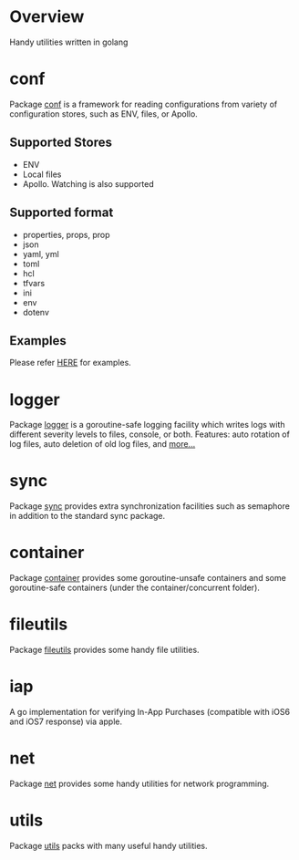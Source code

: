 # Overview

Handy utilities written in golang

# conf

Package [conf](./conf) is a framework for reading configurations from variety of configuration stores, such as ENV, files, or Apollo.

## Supported Stores

- ENV
- Local files
- Apollo. Watching is also supported

## Supported format

- properties, props, prop
- json
- yaml, yml
- toml
- hcl
- tfvars
- ini
- env
- dotenv

## Examples

Please refer [HERE](./conf/examples) for examples.

# logger

Package [logger](./logger) is a goroutine-safe logging facility which writes logs with different severity levels to files, console, or both. Features: auto rotation of log files, auto deletion of old log files, and [more...](./logger)

# sync

Package [sync](./sync) provides extra synchronization facilities such as semaphore in addition to the standard sync package.

# container

Package [container](./container) provides some goroutine-unsafe containers and some goroutine-safe containers (under the container/concurrent folder).

# fileutils

Package [fileutils](./fileutils) provides some handy file utilities.

# iap

A go implementation for verifying In-App Purchases (compatible with iOS6 and iOS7 response) via apple.

# net

Package [net](./net) provides some handy utilities for network programming.

# utils

Package [utils](./utils) packs with many useful handy utilities.
